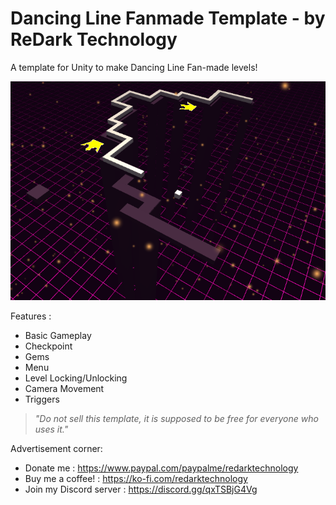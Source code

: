 # Dancing Line Fanmade Template - by ReDark Technology
 A template for Unity to make Dancing Line Fan-made levels!
 
 ![Preview](/preview.png)

 Features :
 - Basic Gameplay
 - Checkpoint
 - Gems
 - Menu
 - Level Locking/Unlocking
 - Camera Movement
 - Triggers

 > _"Do not sell this template, it is supposed to be free for everyone who uses it."_

Advertisement corner:
- Donate me : https://www.paypal.com/paypalme/redarktechnology
- Buy me a coffee! : https://ko-fi.com/redarktechnology
- Join my Discord server : https://discord.gg/qxTSBjG4Vg
